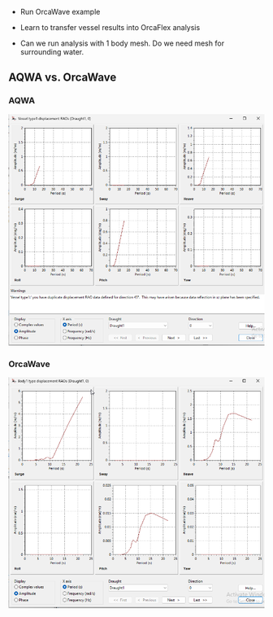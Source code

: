 - Run OrcaWave example
- Learn to transfer vessel results into OrcaFlex analysis


- Can we run analysis with 1 body mesh. Do we need mesh for surrounding water.



## AQWA vs. OrcaWave



### AQWA

![alt text](aqwa_raos_max_15s.png)

<!-- ![alt text](aqwa_raos.png) -->

### OrcaWave

![imported to orcaflex](orcawave_in_orcaflex_raos.png)

<!-- Orcawave RAOs As displayed in Orcawave
![alt text](orcawave_in_orcawave_raos.png) -->
